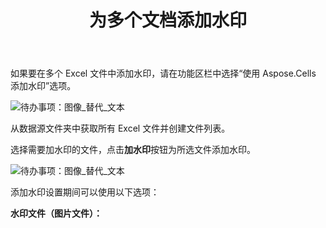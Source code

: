 ﻿---
title: 为多个文档添加水印
type: docs
weight: 90
url: /zh/sharepoint/add-watermark-to-multiple-documents/
---
如果要在多个 Excel 文件中添加水印，请在功能区栏中选择“使用 Aspose.Cells 添加水印”选项。

![待办事项：图像_替代_文本](add-watermark-to-multiple-documents_1.png)

从数据源文件夹中获取所有 Excel 文件并创建文件列表。

选择需要加水印的文件，点击**加水印**按钮为所选文件添加水印。

![待办事项：图像_替代_文本](add-watermark-to-multiple-documents_2.png)

添加水印设置期间可以使用以下选项：

**水印文件（图片文件）：**
